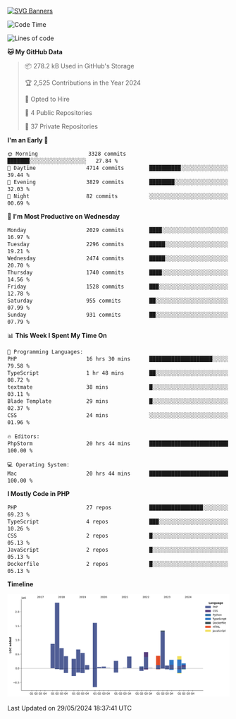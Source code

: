 [![SVG Banners](https://svg-banners.vercel.app/api?type=glitch&text1=Gere_Lajos%F0%9F%92%BB&width=800&height=400)](https://github.com/Akshay090/svg-banners)

<!--START_SECTION:waka-->
![Code Time](http://img.shields.io/badge/Code%20Time-1%2C666%20hrs%2010%20mins-blue)

![Lines of code](https://img.shields.io/badge/From%20Hello%20World%20I%27ve%20Written-11.7%20million%20lines%20of%20code-blue)

**🐱 My GitHub Data** 

> 📦 278.2 kB Used in GitHub's Storage 
 > 
> 🏆 2,525 Contributions in the Year 2024
 > 
> 💼 Opted to Hire
 > 
> 📜 4 Public Repositories 
 > 
> 🔑 37 Private Repositories 
 > 
**I'm an Early 🐤** 

```text
🌞 Morning                3328 commits        ███████░░░░░░░░░░░░░░░░░░   27.84 % 
🌆 Daytime                4714 commits        ██████████░░░░░░░░░░░░░░░   39.44 % 
🌃 Evening                3829 commits        ████████░░░░░░░░░░░░░░░░░   32.03 % 
🌙 Night                  82 commits          ░░░░░░░░░░░░░░░░░░░░░░░░░   00.69 % 
```
📅 **I'm Most Productive on Wednesday** 

```text
Monday                   2029 commits        ████░░░░░░░░░░░░░░░░░░░░░   16.97 % 
Tuesday                  2296 commits        █████░░░░░░░░░░░░░░░░░░░░   19.21 % 
Wednesday                2474 commits        █████░░░░░░░░░░░░░░░░░░░░   20.70 % 
Thursday                 1740 commits        ████░░░░░░░░░░░░░░░░░░░░░   14.56 % 
Friday                   1528 commits        ███░░░░░░░░░░░░░░░░░░░░░░   12.78 % 
Saturday                 955 commits         ██░░░░░░░░░░░░░░░░░░░░░░░   07.99 % 
Sunday                   931 commits         ██░░░░░░░░░░░░░░░░░░░░░░░   07.79 % 
```


📊 **This Week I Spent My Time On** 

```text
💬 Programming Languages: 
PHP                      16 hrs 30 mins      ████████████████████░░░░░   79.58 % 
TypeScript               1 hr 48 mins        ██░░░░░░░░░░░░░░░░░░░░░░░   08.72 % 
textmate                 38 mins             █░░░░░░░░░░░░░░░░░░░░░░░░   03.11 % 
Blade Template           29 mins             █░░░░░░░░░░░░░░░░░░░░░░░░   02.37 % 
CSS                      24 mins             ░░░░░░░░░░░░░░░░░░░░░░░░░   01.96 % 

🔥 Editors: 
PhpStorm                 20 hrs 44 mins      █████████████████████████   100.00 % 

💻 Operating System: 
Mac                      20 hrs 44 mins      █████████████████████████   100.00 % 
```

**I Mostly Code in PHP** 

```text
PHP                      27 repos            █████████████████░░░░░░░░   69.23 % 
TypeScript               4 repos             ███░░░░░░░░░░░░░░░░░░░░░░   10.26 % 
CSS                      2 repos             █░░░░░░░░░░░░░░░░░░░░░░░░   05.13 % 
JavaScript               2 repos             █░░░░░░░░░░░░░░░░░░░░░░░░   05.13 % 
Dockerfile               2 repos             █░░░░░░░░░░░░░░░░░░░░░░░░   05.13 % 
```



**Timeline**

![Lines of Code chart](https://raw.githubusercontent.com/gere-lajos/gere-lajos/main/assets/bar_graph.png)


 Last Updated on 29/05/2024 18:37:41 UTC
<!--END_SECTION:waka-->
